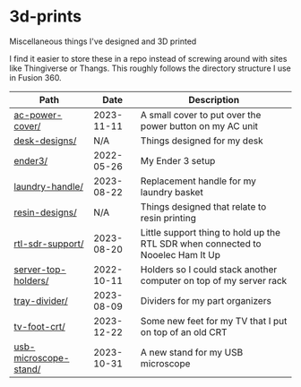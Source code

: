 # 3d-prints

Miscellaneous things I've designed and 3D printed

I find it easier to store these in a repo instead of screwing around with sites like Thingiverse or Thangs.
This roughly follows the directory structure I use in Fusion 360.

| Path                                                   | Date       | Description  |
| ------------------------------------------------------ | ---------- | ------------ |
| [ac-power-cover/](./ac-power-cover/)                   | 2023-11-11 | A small cover to put over the power button on my AC unit |
| [desk-designs/](./desk-designs/)                       | N/A        | Things designed for my desk |
| [ender3/](./ender3/)                                   | 2022-05-26 | My Ender 3 setup |
| [laundry-handle/](./laundry-handle/)                   | 2023-08-22 | Replacement handle for my laundry basket |
| [resin-designs/](./resin-designs/)                     | N/A        | Things designed that relate to resin printing |
| [rtl-sdr-support/](./rtl-sdr-support/)                 | 2023-08-20 | Little support thing to hold up the RTL SDR when connected to Nooelec Ham It Up |
| [server-top-holders/](./server-top-holders/)           | 2022-10-11 | Holders so I could stack another computer on top of my server rack |
| [tray-divider/](./tray-divider/)                       | 2023-08-09 | Dividers for my part organizers |
| [tv-foot-crt/](./tv-foot-crt/)                         | 2023-12-22 | Some new feet for my TV that I put on top of an old CRT |
| [usb-microscope-stand/](./usb-microscope-stand/)       | 2023-10-31 | A new stand for my USB microscope |
